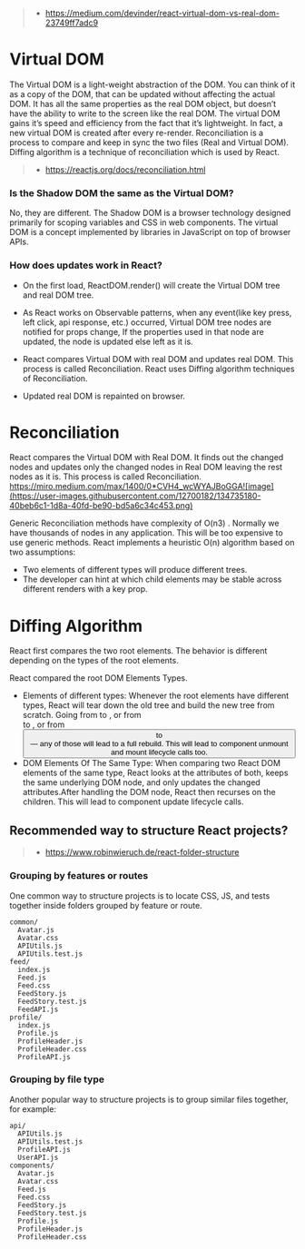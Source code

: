 
> - https://medium.com/devinder/react-virtual-dom-vs-real-dom-23749ff7adc9

# Virtual DOM
The Virtual DOM is a light-weight abstraction of the DOM. You can think of it as a copy of the DOM, that can be updated without affecting the actual DOM. It has all the same properties as the real DOM object, but doesn’t have the ability to write to the screen like the real DOM. The virtual DOM gains it’s speed and efficiency from the fact that it’s lightweight. In fact, a new virtual DOM is created after every re-render.
Reconciliation is a process to compare and keep in sync the two files (Real and Virtual DOM). Diffing algorithm is a technique of reconciliation which is used by React.

> - https://reactjs.org/docs/reconciliation.html

### Is the Shadow DOM the same as the Virtual DOM?
No, they are different. The Shadow DOM is a browser technology designed primarily for scoping variables and CSS in web components. The virtual DOM is a concept implemented by libraries in JavaScript on top of browser APIs.

### How does updates work in React?
* On the first load, ReactDOM.render() will create the Virtual DOM tree and real DOM tree.

* As React works on Observable patterns, when any event(like key press, left click, api response, etc.) occurred, Virtual DOM tree nodes are notified for props change, If the properties used in that node are updated, the node is updated else left as it is.

* React compares Virtual DOM with real DOM and updates real DOM. This process is called Reconciliation. React uses Diffing algorithm techniques of Reconciliation.

* Updated real DOM is repainted on browser.

# Reconciliation
React compares the Virtual DOM with Real DOM. It finds out the changed nodes and updates only the changed nodes in Real DOM leaving the rest nodes as it is. This process is called Reconciliation.
https://miro.medium.com/max/1400/0*CVH4_wcWYAJBoGGA![image](https://user-images.githubusercontent.com/12700182/134735180-40beb6c1-1d8a-40fd-be90-bd5a6c34c453.png)

Generic Reconciliation methods have complexity of O(n3) . Normally we have thousands of nodes in any application. This will be too expensive to use generic methods.
React implements a heuristic O(n) algorithm based on two assumptions:
* Two elements of different types will produce different trees.
* The developer can hint at which child elements may be stable across different renders with a key prop.


# Diffing Algorithm
React first compares the two root elements. The behavior is different depending on the types of the root elements.

React compared the root DOM Elements Types.
* Elements of different types: Whenever the root elements have different types, React will tear down the old tree and build the new tree from scratch. Going from <a> to <img>, or from <Article> to <Comment>, or from <Button> to <div> — any of those will lead to a full rebuild. This will lead to component unmount and mount lifecycle calls too.
* DOM Elements Of The Same Type: When comparing two React DOM elements of the same type, React looks at the attributes of both, keeps the same underlying DOM node, and only updates the changed attributes.After handling the DOM node, React then recurses on the children. This will lead to component update lifecycle calls.


## Recommended way to structure React projects?

> - https://www.robinwieruch.de/react-folder-structure
### Grouping by features or routes
One common way to structure projects is to locate CSS, JS, and tests together inside folders grouped by feature or route.
```
common/
  Avatar.js
  Avatar.css
  APIUtils.js
  APIUtils.test.js
feed/
  index.js
  Feed.js
  Feed.css
  FeedStory.js
  FeedStory.test.js
  FeedAPI.js
profile/
  index.js
  Profile.js
  ProfileHeader.js
  ProfileHeader.css
  ProfileAPI.js
  ```
  
### Grouping by file type
Another popular way to structure projects is to group similar files together, for example:
```
api/
  APIUtils.js
  APIUtils.test.js
  ProfileAPI.js
  UserAPI.js
components/
  Avatar.js
  Avatar.css
  Feed.js
  Feed.css
  FeedStory.js
  FeedStory.test.js
  Profile.js
  ProfileHeader.js
  ProfileHeader.css
```
